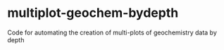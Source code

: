 # multiplot-geochem-bydepth
Code for automating the creation of multi-plots of geochemistry data by depth
